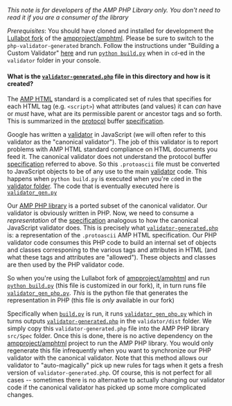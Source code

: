 _This note is for developers of the AMP PHP Library only. You don't need to read it if you are a consumer of the library_

_Prerequisites_: You should have cloned and installed for development the [Lullabot fork](https://github.com/Lullabot/amphtml) of the [ampproject/amphtml](https://github.com/ampproject/amphtml). Please be sure to switch to the `php-validator-generated` branch. Follow the instructions under "Building a Custom Validator" [here](https://github.com/Lullabot/amphtml/tree/php-validator-generated/validator) and run [`python build.py`](https://github.com/Lullabot/amphtml/blob/php-validator-generated/validator/build.py) when in `cd`-ed in the `validator` folder in your console.

#### What is the [`validator-generated.php`](https://github.com/Lullabot/amp-library/blob/main/src/Spec/validator-generated.php) file in this directory and how is it created?

The [AMP HTML](https://www.ampproject.org/) standard is a complicated set of rules that specifies for each HTML tag (e.g. `<script>`) what attributes (and values) it can _can_ have or _must_ have, what are its permissible parent or ancestor tags and so forth. This is summarized in the [protocol](https://developers.google.com/protocol-buffers/) buffer [specification](https://github.com/ampproject/amphtml/blob/main/validator/validator-main.protoascii).

Google has written a [validator](https://github.com/ampproject/amphtml/blob/main/validator/validator.js) in JavaScript (we will often refer to this validator as the "canonical validator"). The job of this validator is to report problems with AMP HTML standard compliance on HTML documents you feed it. The canonical validator does not understand the protocol buffer [specification](https://github.com/ampproject/amphtml/blob/main/validator/validator-main.protoascii) referred to above. So this `.protoascii` file must be converted to JavaScript objects to be of any use to the main [validator](https://github.com/ampproject/amphtml/blob/main/validator/validator.js) code. This happens when `python build.py` is executed when you're `cd`ed in the [validator folder](https://github.com/ampproject/amphtml/tree/main/validator). The code that is eventually executed here is [`validator_gen.py`](https://github.com/ampproject/amphtml/blob/main/validator/validator_gen.py)

Our [AMP PHP library](https://github.com/Lullabot/amp-library) is a ported subset of the canonical validator. Our validator is obviously written in PHP. Now, we need to consume a _representation_ of the [specification](https://github.com/ampproject/amphtml/blob/main/validator/validator-main.protoascii) analogous to how the canonical JavaScript validator does. This is precisely what [`validator-generated.php`](https://github.com/Lullabot/amp-library/blob/main/src/Spec/validator-generated.php) is: a representation of the `.protoascii` AMP HTML specification. Our PHP validator code consumes this PHP code to build an internal set of objects and classes corresponing to the various tags and attributes in HTML (and what these tags and attributes are "allowed"). These objects and classes are then used by the PHP validator code.

So when you're using the Lullabot fork of [ampproject/amphtml](https://github.com/ampproject/amphtml) and run [`python build.py`](https://github.com/Lullabot/amphtml/blob/php-validator-generated/validator/build.py) (this file is customized in our fork), it, in turn runs file [`validator_gen_php.py`](https://github.com/Lullabot/amphtml/blob/php-validator-generated/validator/validator_gen_php.py). _This_ is the python file that generates the representation in PHP (this file is _only_ available in our fork)

Specifically when [`build.py`](https://github.com/Lullabot/amphtml/blob/php-validator-generated/validator/build.py) is run, it runs [`validator_gen_php.py`](https://github.com/Lullabot/amphtml/blob/php-validator-generated/validator/validator_gen_php.py) which in turns outputs [`validator-generated.php`](https://github.com/Lullabot/amphtml/blob/php-validator-generated/validator/validator_gen_php.py) in the `validator/dist` folder. We simply copy this `validator-generated.php` file into the AMP PHP library `src/Spec` folder. Once this is done, there is no active dependency on the [ampproject/amphtml](https://github.com/ampproject/amphtml) project to run the AMP PHP library. You would only regenerate this file infrequently when you want to synchronize our PHP validator with the canonical validator. Note that this method allows our validator to "auto-magically" pick up new rules for tags when it gets a fresh version of `validator-generated.php`. Of course, this is not perfect for all cases -- sometimes there is no alternative to actually changing our validator code if the canonical validator has picked up some more complicated changes.
